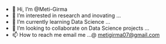 - 👋 Hi, I’m @Meti-Girma
- 👀 I’m interested in research and inovating ...
- 🌱 I’m currently learning Data Science  ...
- 💞️ I’m looking to collaborate on Data Science projects  ...
- 📫 How to reach me email me ...@ metigirma07@gmail.com

<!---
Meti-Girma/Meti-Girma is a ✨ special ✨ repository because its `README.md` (this file) appears on your GitHub profile.
You can click the Preview link to take a look at your changes.
--->
